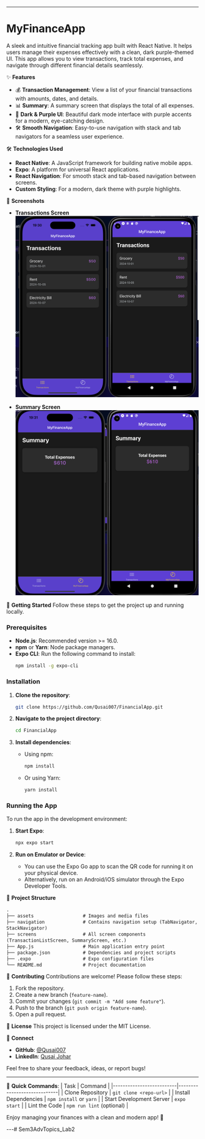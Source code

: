 
---

# MyFinanceApp
A sleek and intuitive financial tracking app built with React Native. It helps users manage their expenses effectively with a clean, dark purple-themed UI. This app allows you to view transactions, track total expenses, and navigate through different financial details seamlessly.

✨ **Features**
- 💰 **Transaction Management**: View a list of your financial transactions with amounts, dates, and details.
- 📊 **Summary**: A summary screen that displays the total of all expenses.
- 🌈 **Dark & Purple UI**: Beautiful dark mode interface with purple accents for a modern, eye-catching design.
- 🛠️ **Smooth Navigation**: Easy-to-use navigation with stack and tab navigators for a seamless user experience.

🛠️ **Technologies Used**
- **React Native**: A JavaScript framework for building native mobile apps.
- **Expo**: A platform for universal React applications.
- **React Navigation**: For smooth stack and tab-based navigation between screens.
- **Custom Styling**: For a modern, dark theme with purple highlights.

📸 **Screenshots**

- **Transactions Screen**  
  ![Transactions Screen](./assets/screenshots/transactions-screen.png)

- **Summary Screen**  
  ![Summary Screen](./assets/screenshots/summary-screen.png)


🚀 **Getting Started**
Follow these steps to get the project up and running locally.

### **Prerequisites**
- **Node.js**: Recommended version >= 16.0.
- **npm** or **Yarn**: Node package managers.
- **Expo CLI**: Run the following command to install:
  ```bash
  npm install -g expo-cli
  ```

### **Installation**

1. **Clone the repository**:
   ```bash
   git clone https://github.com/Qusai007/FinancialApp.git
   ```

2. **Navigate to the project directory**:
   ```bash
   cd FinancialApp
   ```

3. **Install dependencies**:

   - Using npm:
     ```bash
     npm install
     ```

   - Or using Yarn:
     ```bash
     yarn install
     ```

### **Running the App**
To run the app in the development environment:

1. **Start Expo**:
   ```bash
   npx expo start
   ```

2. **Run on Emulator or Device**:
   - You can use the Expo Go app to scan the QR code for running it on your physical device.
   - Alternatively, run on an Android/iOS simulator through the Expo Developer Tools.

📂 **Project Structure**

```
.
├── assets                  # Images and media files
├── navigation              # Contains navigation setup (TabNavigator, StackNavigator)
├── screens                 # All screen components (TransactionListScreen, SummaryScreen, etc.)
├── App.js                  # Main application entry point
├── package.json            # Dependencies and project scripts
├── .expo                   # Expo configuration files
└── README.md               # Project documentation
```

🤝 **Contributing**
Contributions are welcome! Please follow these steps:

1. Fork the repository.
2. Create a new branch (`feature-name`).
3. Commit your changes (`git commit -m "Add some feature"`).
4. Push to the branch (`git push origin feature-name`).
5. Open a pull request.

📄 **License**
This project is licensed under the MIT License.

💬 **Connect**
- **GitHub**: [@Qusai007](https://github.com/Qusai007)
- **LinkedIn**: [Qusai Johar](https://www.linkedin.com/in/qusai-johar/)

Feel free to share your feedback, ideas, or report bugs!

---

🚀 **Quick Commands**:
| Task                     | Command                     |
|--------------------------|-----------------------------|
| Clone Repository          | `git clone <repo-url>`      |
| Install Dependencies      | `npm install` or `yarn`     |
| Start Development Server  | `expo start`                |
| Lint the Code             | `npm run lint` (optional)   |

Enjoy managing your finances with a clean and modern app! 🎉

---# Sem3AdvTopics_Lab2
